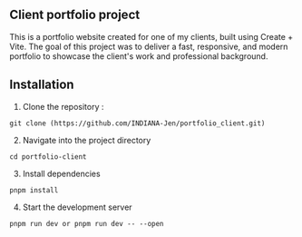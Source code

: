 ## Client portfolio project 

This is a portfolio website created for one of my clients, built using Create + Vite. The goal of this project was to deliver a fast, responsive, and modern portfolio to showcase the client's work and professional background.

## Installation 

1. Clone the repository :
```
git clone (https://github.com/INDIANA-Jen/portfolio_client.git)
```
2. Navigate into the project directory
```
cd portfolio-client
```
3. Install dependencies
```
pnpm install
```
4. Start the development server
```
pnpm run dev or pnpm run dev -- --open
```









